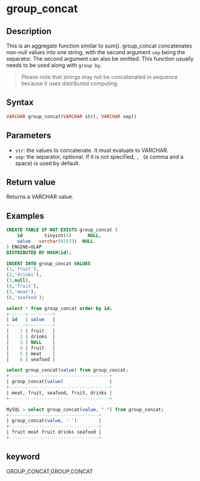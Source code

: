 # group_concat

## Description

This is an aggregate function similar to sum(). group_concat concatenates non-null values into one string, with the second argument `sep` being the separator. The second argument can also be omitted. This function usually needs to be used along with `group by`.

> Please note that strings may not be concatenated in sequence because it uses distributed computing.

## Syntax

```Haskell
VARCHAR group_concat(VARCHAR str[, VARCHAR sep])
```

## Parameters

- `str`: the values to concatenate. It must evaluate to VARCHAR.
- `sep`: the separator, optional. If it is not specified, `, ` (a comma and a space) is used by default.

## Return value

Returns a VARCHAR value.

## Examples

```sql
CREATE TABLE IF NOT EXISTS group_concat (
    id        tinyint(4)      NULL,
    value   varchar(65533)  NULL
) ENGINE=OLAP
DISTRIBUTED BY HASH(id);

INSERT INTO group_concat VALUES
(1,'fruit'),
(2,'drinks'),
(3,null),
(4,'fruit'),
(5,'meat'),
(6,'seafood');

select * from group_concat order by id;
+------+---------+
| id   | value   |
+------+---------+
|    1 | fruit   |
|    2 | drinks  |
|    3 | NULL    |
|    4 | fruit   |
|    5 | meat    |
|    6 | seafood |
```

```sql
select group_concat(value) from group_concat;
+-------------------------------------+
| group_concat(value)                 |
+-------------------------------------+
| meat, fruit, seafood, fruit, drinks |
+-------------------------------------+

MySQL > select group_concat(value, " ") from group_concat;
+---------------------------------+
| group_concat(value, ' ')        |
+---------------------------------+
| fruit meat fruit drinks seafood |
+---------------------------------+
```

## keyword

GROUP_CONCAT,GROUP,CONCAT
